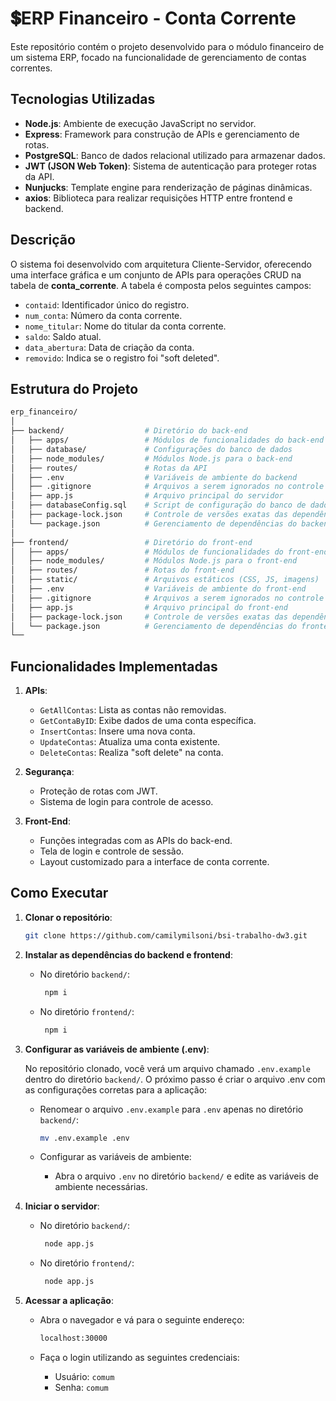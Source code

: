 # :heavy_dollar_sign:ERP Financeiro - Conta Corrente

Este repositório contém o projeto desenvolvido para o módulo financeiro de um sistema ERP, focado na funcionalidade de gerenciamento de contas correntes.

## Tecnologias Utilizadas

- **Node.js**: Ambiente de execução JavaScript no servidor.
- **Express**: Framework para construção de APIs e gerenciamento de rotas.
- **PostgreSQL**: Banco de dados relacional utilizado para armazenar dados.
- **JWT (JSON Web Token)**: Sistema de autenticação para proteger rotas da API.
- **Nunjucks**: Template engine para renderização de páginas dinâmicas.
- **axios**: Biblioteca para realizar requisições HTTP entre frontend e backend.

## Descrição

O sistema foi desenvolvido com arquitetura Cliente-Servidor, oferecendo uma interface gráfica e um conjunto de APIs para operações CRUD na tabela de **conta_corrente**. A tabela é composta pelos seguintes campos:
- `contaid`: Identificador único do registro.
- `num_conta`: Número da conta corrente.
- `nome_titular`: Nome do titular da conta corrente.
- `saldo`: Saldo atual.
- `data_abertura`: Data de criação da conta.
- `removido`: Indica se o registro foi "soft deleted".

## Estrutura do Projeto
   ```bash
   erp_financeiro/
   │
   ├── backend/                  # Diretório do back-end
   │   ├── apps/                 # Módulos de funcionalidades do back-end
   │   ├── database/             # Configurações do banco de dados
   │   ├── node_modules/         # Módulos Node.js para o back-end
   │   ├── routes/               # Rotas da API
   │   ├── .env                  # Variáveis de ambiente do backend
   │   ├── .gitignore            # Arquivos a serem ignorados no controle de versão
   │   ├── app.js                # Arquivo principal do servidor
   │   ├── databaseConfig.sql    # Script de configuração do banco de dados
   │   ├── package-lock.json     # Controle de versões exatas das dependências
   │   └── package.json          # Gerenciamento de dependências do backend
   │
   ├── frontend/                 # Diretório do front-end
   │   ├── apps/                 # Módulos de funcionalidades do front-end
   │   ├── node_modules/         # Módulos Node.js para o front-end
   │   ├── routes/               # Rotas do front-end
   │   ├── static/               # Arquivos estáticos (CSS, JS, imagens)
   │   ├── .env                  # Variáveis de ambiente do front-end
   │   ├── .gitignore            # Arquivos a serem ignorados no controle de versão
   │   ├── app.js                # Arquivo principal do front-end
   │   ├── package-lock.json     # Controle de versões exatas das dependências
   │   └── package.json          # Gerenciamento de dependências do frontend
   └── 
   ```

## Funcionalidades Implementadas
1. **APIs**:
   - `GetAllContas`: Lista as contas não removidas.
   - `GetContaByID`: Exibe dados de uma conta específica.
   - `InsertContas`: Insere uma nova conta.
   - `UpdateContas`: Atualiza uma conta existente.
   - `DeleteContas`: Realiza "soft delete" na conta.

2. **Segurança**:
   - Proteção de rotas com JWT.
   - Sistema de login para controle de acesso.

3. **Front-End**:
   - Funções integradas com as APIs do back-end.
   - Tela de login e controle de sessão.
   - Layout customizado para a interface de conta corrente.

## Como Executar

1. **Clonar o repositório**:
   ```bash
   git clone https://github.com/camilymilsoni/bsi-trabalho-dw3.git

2. **Instalar as dependências do backend e frontend**:
   
   - No diretório `backend/`:
     
     ```bash
      npm i

   - No diretório `frontend/`:
     
     ```bash
      npm i

3. **Configurar as variáveis de ambiente (.env)**:

   No repositório clonado, você verá um arquivo chamado `.env.example` dentro do diretório `backend/`. O próximo passo é criar o arquivo .env com as configurações corretas para a aplicação:

   - Renomear o arquivo `.env.example` para `.env` apenas no diretório `backend/`:
  
     ```bash
     mv .env.example .env

   - Configurar as variáveis de ambiente:
  
     - Abra o arquivo `.env` no diretório `backend/` e edite as variáveis de ambiente necessárias.

4. **Iniciar o servidor**:

   - No diretório `backend/`:
     
     ```bash
      node app.js

   - No diretório `frontend/`:
     
     ```bash
      node app.js

5. **Acessar a aplicação**:

   - Abra o navegador e vá para o seguinte endereço:
  
     ```bash
     localhost:30000
     
   - Faça o login utilizando as seguintes credenciais:
  
      - Usuário: `comum`
      - Senha: `comum`
     
